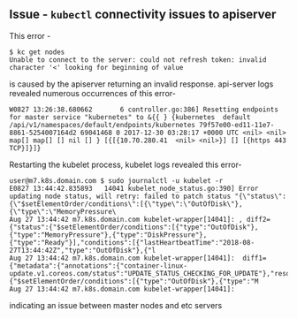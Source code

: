Issue - `kubectl` connectivity issues to apiserver
--------------------------------------------------
This error - 
```
$ kc get nodes
Unable to connect to the server: could not refresh token: invalid character '<' looking for beginning of value
``` 
is caused by the apiserver returning an invalid response.
api-server logs revealed numerous occurrences of this error-
```
W0827 13:26:38.680662       6 controller.go:386] Resetting endpoints for master service "kubernetes" to &{{ } {kubernetes  default /api/v1/namespaces/default/endpoints/kubernetes 79f57e00-ed11-11e7-8861-5254007164d2 69041468 0 2017-12-30 03:28:17 +0000 UTC <nil> <nil> map[] map[] [] nil [] } [{[{10.70.280.41  <nil> <nil>}] [] [{https 443 TCP}]}]}
```
Restarting the kubelet process, kubelet logs revealed this error-
```
user@m7.k8s.domain.com $ sudo journalctl -u kubelet -r
E0827 13:44:42.835893   14041 kubelet_node_status.go:390] Error updating node status, will retry: failed to patch status "{\"status\":{\"$setElementOrder/conditions\":[{\"type\":\"OutOfDisk\"},{\"type\":\"MemoryPressure\
Aug 27 13:44:42 m7.k8s.domain.com kubelet-wrapper[14041]: , diff2={"status":{"$setElementOrder/conditions":[{"type":"OutOfDisk"},{"type":"MemoryPressure"},{"type":"DiskPressure"},{"type":"Ready"}],"conditions":[{"lastHeartbeatTime":"2018-08-27T13:44:42Z","type":"OutOfDisk"},{"l
Aug 27 13:44:42 m7.k8s.domain.com kubelet-wrapper[14041]:  diff1={"metadata":{"annotations":{"container-linux-update.v1.coreos.com/status":"UPDATE_STATUS_CHECKING_FOR_UPDATE"},"resourceVersion":"69045036"},"status":{"$setElementOrder/conditions":[{"type":"OutOfDisk"},{"type":"M
Aug 27 13:44:42 m7.k8s.domain.com kubelet-wrapper[14041]:
```
indicating an issue between master nodes and etc servers
